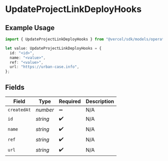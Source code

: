 # UpdateProjectLinkDeployHooks

## Example Usage

```typescript
import { UpdateProjectLinkDeployHooks } from "@vercel/sdk/models/operations/updateproject.js";

let value: UpdateProjectLinkDeployHooks = {
  id: "<id>",
  name: "<value>",
  ref: "<value>",
  url: "https://urban-case.info",
};
```

## Fields

| Field              | Type               | Required           | Description        |
| ------------------ | ------------------ | ------------------ | ------------------ |
| `createdAt`        | *number*           | :heavy_minus_sign: | N/A                |
| `id`               | *string*           | :heavy_check_mark: | N/A                |
| `name`             | *string*           | :heavy_check_mark: | N/A                |
| `ref`              | *string*           | :heavy_check_mark: | N/A                |
| `url`              | *string*           | :heavy_check_mark: | N/A                |